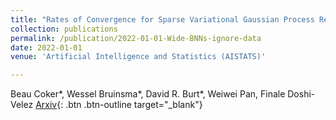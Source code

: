 ```yaml
---
title: "Rates of Convergence for Sparse Variational Gaussian Process Regression"
collection: publications
permalink: /publication/2022-01-01-Wide-BNNs-ignore-data
date: 2022-01-01
venue: 'Artificial Intelligence and Statistics (AISTATS)'

---
```

Beau Coker\*, Wessel Bruinsma\*, David R. Burt\*,  Weiwei Pan, Finale Doshi-Velez
[Arxiv](https://arxiv.org/abs/2202.11670){: .btn .btn-outline target="_blank"}
